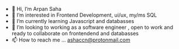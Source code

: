 - 👋 Hi, I’m Arpan Saha
- 👀 I’m interested in Frontend Development, ui/ux, my/ms SQL
- 🌱 I’m currently learning Javascript and databasses
- 💞️ I’m looking to working as a software engineer , open to work and ready to collaborate on frontendend and databasses
- 📫 How to reach me ... ashaccn@protonmail.com

<!---
asahaccn/asahaccn is a ✨ special ✨ repository because its `README.md` (this file) appears on your GitHub profile.
You can click the Preview link to take a look at your changes.
--->
